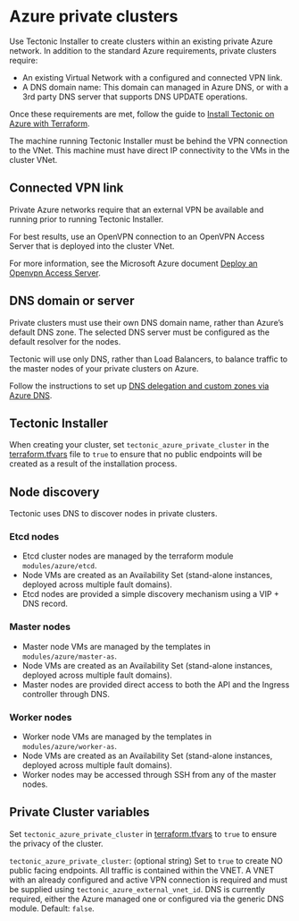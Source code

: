 # Azure private clusters

Use Tectonic Installer to create clusters within an existing private Azure network. In addition to the standard Azure requirements, private clusters require:
* An existing Virtual Network with a configured and connected VPN link.
* A DNS domain name: This domain can managed in Azure DNS, or with a 3rd party DNS server that supports DNS UPDATE operations.

Once these requirements are met, follow the guide to [Install Tectonic on Azure with Terraform][azure-terraform].

The machine running Tectonic Installer must be behind the VPN connection to the VNet. This machine must have direct IP connectivity to the VMs in the cluster VNet.

## Connected VPN link

Private Azure networks require that an external VPN be available and running prior to running Tectonic Installer.

For best results, use an OpenVPN connection to an OpenVPN Access Server that is deployed into the cluster VNet.

For more information, see the Microsoft Azure document [Deploy an Openvpn Access Server][deploy-openvpn].

## DNS domain or server

Private clusters must use their own DNS domain name, rather than Azure’s default DNS zone. The selected DNS server must be configured as the default resolver for the nodes.

Tectonic will use only DNS, rather than Load Balancers, to balance traffic to the master nodes of your private clusters on Azure.

Follow the instructions to set up [DNS delegation and custom zones via Azure DNS][azure-dns].

## Tectonic Installer

When creating your cluster, set `tectonic_azure_private_cluster` in the [terraform.tfvars][terraform-tvars] file to `true` to ensure that no public endpoints will be created as a result of the installation process.

## Node discovery

Tectonic uses DNS to discover nodes in private clusters.

### Etcd nodes

* Etcd cluster nodes are managed by the terraform module `modules/azure/etcd`.
* Node VMs are created as an Availability Set (stand-alone instances, deployed across multiple fault domains).
* Etcd nodes are provided a simple discovery mechanism using a VIP + DNS record.

### Master nodes

* Master node VMs are managed by the templates in `modules/azure/master-as`.
* Node VMs are created as an Availability Set (stand-alone instances, deployed across multiple fault domains).
* Master nodes are provided direct access to both the API and the Ingress controller through DNS.

### Worker nodes

* Worker node VMs are managed by the templates in `modules/azure/worker-as`.
* Node VMs are created as an Availability Set (stand-alone instances, deployed across multiple fault domains).
* Worker nodes may be accessed through SSH from any of the master nodes.

## Private Cluster variables

Set `tectonic_azure_private_cluster` in [terraform.tfvars][terraform-tvars] to `true` to ensure the privacy of the cluster.

`tectonic_azure_private_cluster`: (optional string) Set to `true` to create NO public facing endpoints. All traffic is contained within the VNET. A VNET with an already configured and active VPN connection is required and must be supplied using `tectonic_azure_external_vnet_id`. DNS is currently required, either the Azure managed one or configured via the generic DNS module. Default: `false`.


[azure-dns]: azure-terraform.md#DNS
[azure-terraform]: azure-terraform.md
[deploy-openvpn]: https://azure.microsoft.com/en-us/resources/templates/openvpn-access-server-ubuntu/
[terraform-tvars]: https://github.com/coreos/tectonic-installer/tree/master/Documentation/variables/azure.md

